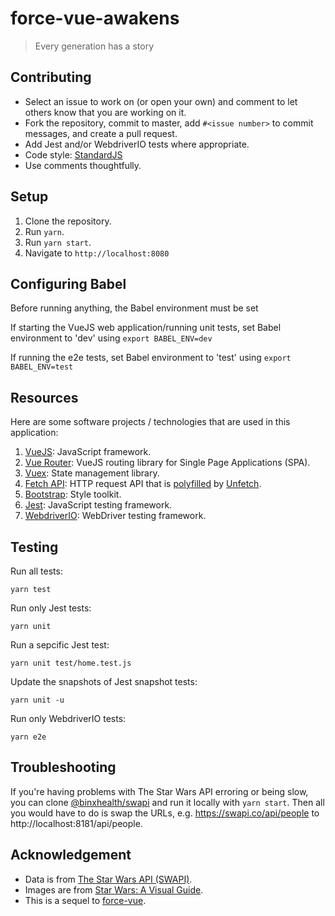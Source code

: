 # force-vue-awakens
> Every generation has a story

## Contributing

* Select an issue to work on (or open your own) and comment to let others know
  that you are working on it.
* Fork the repository, commit to master, add `#<issue number>` to commit
  messages, and create a pull request.
* Add Jest and/or WebdriverIO tests where appropriate.
* Code style: [StandardJS](https://standardjs.com/)
* Use comments thoughtfully.

## Setup

1. Clone the repository.
2. Run `yarn`.
3. Run `yarn start`.
4. Navigate to `http://localhost:8080`

## Configuring Babel

Before running anything, the Babel environment must be set

If starting the VueJS web application/running unit tests, set Babel environment to 'dev' using
`export BABEL_ENV=dev`

If running the e2e tests, set Babel environment to 'test' using
`export BABEL_ENV=test`

## Resources

Here are some software projects / technologies that are used in this
application:

1. [VueJS](https://vuejs.org): JavaScript framework.
2. [Vue Router](https://router.vuejs.org): VueJS routing library for Single
   Page Applications (SPA).
3. [Vuex](https://vuex.vuejs.org): State management library.
4. [Fetch API](https://developer.mozilla.org/en-US/docs/Web/API/Fetch_API):
   HTTP request API that is
   [polyfilled](https://en.wikipedia.org/wiki/Polyfill_(programming)) by
   [Unfetch]( https://npm.im/unfetch).
5. [Bootstrap](http://getbootstrap.com): Style toolkit.
6. [Jest](https://facebook.github.io/jest/en/): JavaScript testing framework.
7. [WebdriverIO](https://webdriver.io): WebDriver testing framework.

## Testing

Run all tests:

```console
yarn test
```

Run only Jest tests:

```console
yarn unit
```

Run a sepcific Jest test:

```console
yarn unit test/home.test.js
```

Update the snapshots of Jest snapshot tests:

```console
yarn unit -u
```

Run only WebdriverIO tests:

```console
yarn e2e
```

## Troubleshooting

If you're having problems with The Star Wars API erroring or being slow, you can
clone [@binxhealth/swapi][binxSwapiUrl] and run it locally with `yarn start`.
Then all you would have to do is swap the URLs, e.g. https://swapi.co/api/people
to http://localhost:8181/api/people.

## Acknowledgement

* Data is from [The Star Wars API (SWAPI)](https://swapi.co).
* Images are from [Star Wars: A Visual Guide](https://starwars-visualguide.com).
* This is a sequel to [force-vue](https://github.com/alexkramer/force-vue).

[binxSwapiUrl]: https://github.com/binxhealth/swapi/
